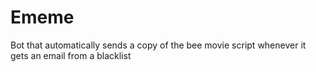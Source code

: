 # Ememe
Bot that automatically sends a copy of the bee movie script whenever it gets an email from a blacklist
